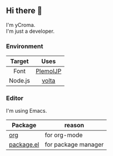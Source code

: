 ## Hi there 👋
I'm yCroma.  
I'm just a developer.

### Environment

| Target | Uses |
| :---: | :---: |
| Font | [PlemolJP](https://github.com/yuru7/PlemolJP) |
| Node.js | [volta](https://volta.sh/) |

### Editor
I'm using Emacs.

| Package | reason |
| --- | --- |
| [org](https://orgmode.org/ja/) | for org-mode |
| [package.el](https://emacs-jp.github.io/packages/package) | for package manager |


<!--Tool Manager
Target 	Manager
**yCroma/yCroma** is a ✨ _special_ ✨ repository because its `README.md` (this file) appears on your GitHub profile.

Here are some ideas to get you started:

- 🔭 I’m currently working on ...
- 🌱 I’m currently learning ...
- 👯 I’m looking to collaborate on ...
- 🤔 I’m looking for help with ...
- 💬 Ask me about ...
- 📫 How to reach me: ...
- 😄 Pronouns: ...
- ⚡ Fun fact: ...
-->
